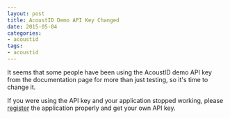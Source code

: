 ```yaml
---
layout: post
title: AcoustID Demo API Key Changed
date: 2015-05-04
categories:
- acoustid
tags:
- acoustid
---
```


It seems that some people have been using the AcoustID demo API key
from the documentation page for more than just testing, so it's
time to change it. 

If you were using the API key and your application stopped working,
please [register](https://acoustid.org/applications) the application properly and get your own API key.
